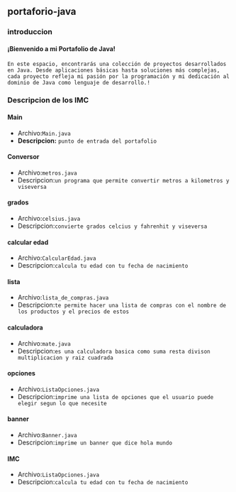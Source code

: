 ## portaforio-java
### introduccion
#### ¡Bienvenido a mi Portafolio de Java!
`En este espacio, encontrarás una colección de proyectos desarrollados en Java. Desde aplicaciones básicas hasta soluciones más complejas, cada proyecto refleja mi pasión por la programación y mi dedicación al dominio de Java como lenguaje de desarrollo.!`

### Descripcion de los IMC
#### Main
- Archivo:`Main.java`
- **Descripcion:** `punto de entrada del portafolio`


#### Conversor
- Archivo:`metros.java`
- Descripcion:`un programa que permite convertir metros a kilometros y viseversa`

#### grados
- Archivo:`celsius.java`
- Descripcion:`convierte grados celcius y fahrenhit y viseversa`

#### calcular edad
- Archivo:`CalcularEdad.java`
- Descripcion:`calcula tu edad con tu fecha de nacimiento`

#### lista
- Archivo:`lista_de_compras.java`
- Descripcion:`te permite hacer una lista de compras con el nombre de los productos y el precios de estos`

#### calculadora
- Archivo:`mate.java`
- Descripcion:`es una calculadora basica como suma resta divison multiplicacion y raiz cuadrada`

#### opciones
- Archivo:`ListaOpciones.java`
- Descripcion:`imprime una lista de opciones que el usuario puede elegir segun lo que necesite`

#### banner
- Archivo:`Banner.java`
- Descripcion:`imprime un banner que dice hola mundo`

#### IMC
- Archivo:`ListaOpciones.java`
- Descripcion:`calcula tu edad con tu fecha de nacimiento`



